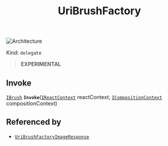 ﻿---
id: UriBrushFactory
title: UriBrushFactory
---

![Architecture](https://img.shields.io/badge/architecture-new_only-blue)

Kind: `delegate`

> **EXPERIMENTAL**

## Invoke
[`IBrush`](IBrush) **`Invoke`**([`IReactContext`](IReactContext) reactContext, [`ICompositionContext`](ICompositionContext) compositionContext)

## Referenced by
- [`UriBrushFactoryImageResponse`](UriBrushFactoryImageResponse)

